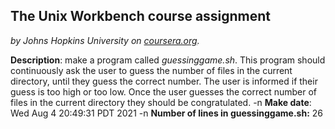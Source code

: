 ## The Unix Workbench course assignment
*by Johns Hopkins University on [coursera.org](https://www.coursera.org/).*

**Description**: make a program called *guessinggame.sh*. This program should continuously ask the user to guess the number of files in the current directory, until they guess the correct number. The user is informed if their guess is too high or too low. Once the user guesses the correct number of files in the current directory they should be congratulated.
-n 
**Make date**: 
Wed Aug  4 20:49:31 PDT 2021
-n 
**Number of lines in guessinggame.sh:** 
26
